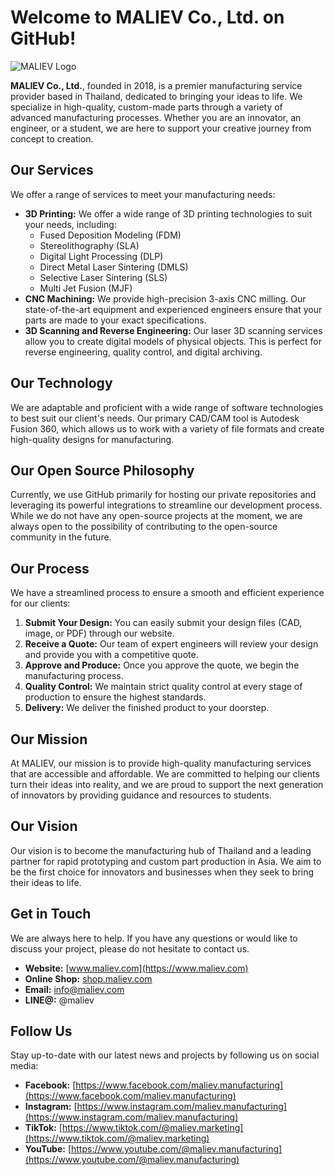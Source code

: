 # Welcome to MALIEV Co., Ltd. on GitHub!

![MALIEV Logo](https://www.maliev.com/images/logo.png)

**MALIEV Co., Ltd.**, founded in 2018, is a premier manufacturing service provider based in Thailand, dedicated to bringing your ideas to life. We specialize in high-quality, custom-made parts through a variety of advanced manufacturing processes. Whether you are an innovator, an engineer, or a student, we are here to support your creative journey from concept to creation.

## Our Services

We offer a range of services to meet your manufacturing needs:

*   **3D Printing:** We offer a wide range of 3D printing technologies to suit your needs, including:
    *   Fused Deposition Modeling (FDM)
    *   Stereolithography (SLA)
    *   Digital Light Processing (DLP)
    *   Direct Metal Laser Sintering (DMLS)
    *   Selective Laser Sintering (SLS)
    *   Multi Jet Fusion (MJF)
*   **CNC Machining:** We provide high-precision 3-axis CNC milling. Our state-of-the-art equipment and experienced engineers ensure that your parts are made to your exact specifications.
*   **3D Scanning and Reverse Engineering:** Our laser 3D scanning services allow you to create digital models of physical objects. This is perfect for reverse engineering, quality control, and digital archiving.

## Our Technology

We are adaptable and proficient with a wide range of software technologies to best suit our client's needs. Our primary CAD/CAM tool is Autodesk Fusion 360, which allows us to work with a variety of file formats and create high-quality designs for manufacturing.

## Our Open Source Philosophy

Currently, we use GitHub primarily for hosting our private repositories and leveraging its powerful integrations to streamline our development process. While we do not have any open-source projects at the moment, we are always open to the possibility of contributing to the open-source community in the future.

## Our Process

We have a streamlined process to ensure a smooth and efficient experience for our clients:

1.  **Submit Your Design:** You can easily submit your design files (CAD, image, or PDF) through our website.
2.  **Receive a Quote:** Our team of expert engineers will review your design and provide you with a competitive quote.
3.  **Approve and Produce:** Once you approve the quote, we begin the manufacturing process.
4.  **Quality Control:** We maintain strict quality control at every stage of production to ensure the highest standards.
5.  **Delivery:** We deliver the finished product to your doorstep.

## Our Mission

At MALIEV, our mission is to provide high-quality manufacturing services that are accessible and affordable. We are committed to helping our clients turn their ideas into reality, and we are proud to support the next generation of innovators by providing guidance and resources to students.

## Our Vision

Our vision is to become the manufacturing hub of Thailand and a leading partner for rapid prototyping and custom part production in Asia. We aim to be the first choice for innovators and businesses when they seek to bring their ideas to life.

## Get in Touch

We are always here to help. If you have any questions or would like to discuss your project, please do not hesitate to contact us.

*   **Website:** [www.maliev.com](https://www.maliev.com)
*   **Online Shop:** [shop.maliev.com](https://shop.maliev.com)
*   **Email:** [info@maliev.com](mailto:info@maliev.com)
*   **LINE@:** @maliev

## Follow Us

Stay up-to-date with our latest news and projects by following us on social media:

*   **Facebook:** [https://www.facebook.com/maliev.manufacturing](https://www.facebook.com/maliev.manufacturing)
*   **Instagram:** [https://www.instagram.com/maliev.manufacturing](https://www.instagram.com/maliev.manufacturing)
*   **TikTok:** [https://www.tiktok.com/@maliev.marketing](https://www.tiktok.com/@maliev.marketing)
*   **YouTube:** [https://www.youtube.com/@maliev.manufacturing](https://www.youtube.com/@maliev.manufacturing)
